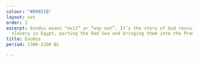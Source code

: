 ```yaml
---
colour: "#D0021B"
layout: set
order: 3
excerpt: Exodus means “exit” or “way out”. It’s the story of God rescuing Israel from
  slavery in Egypt, parting the Red Sea and bringing them into the Promised Land.
title: Exodus
period: 1300-1200 BC

---
```

